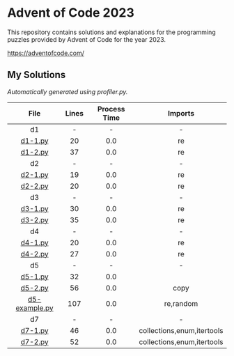 # Advent of Code 2023

This repository contains solutions and explanations for the programming puzzles provided by Advent of Code for the year 2023.


<https://adventofcode.com/>


## My Solutions
*Automatically generated using profiler.py.*
<!--TABLEBEGIN-->




|File|Lines|Process Time|Imports|
| :---: | :---: | :---: | :---: |
|d1|-|-|-|
|[d1-1.py](d1/d1-1.py)|20|0.0|re|
|[d1-2.py](d1/d1-2.py)|37|0.0|re|
|d2|-|-|-|
|[d2-1.py](d2/d2-1.py)|19|0.0|re|
|[d2-2.py](d2/d2-2.py)|20|0.0|re|
|d3|-|-|-|
|[d3-1.py](d3/d3-1.py)|30|0.0|re|
|[d3-2.py](d3/d3-2.py)|35|0.0|re|
|d4|-|-|-|
|[d4-1.py](d4/d4-1.py)|20|0.0|re|
|[d4-2.py](d4/d4-2.py)|27|0.0|re|
|d5|-|-|-|
|[d5-1.py](d5/d5-1.py)|32|0.0||
|[d5-2.py](d5/d5-2.py)|56|0.0|copy|
|[d5-example.py](d5/d5-example.py)|107|0.0|re,random|
|d7|-|-|-|
|[d7-1.py](d7/d7-1.py)|46|0.0|collections,enum,itertools|
|[d7-2.py](d7/d7-2.py)|52|0.0|collections,enum,itertools|
<!--TABLEEND-->
